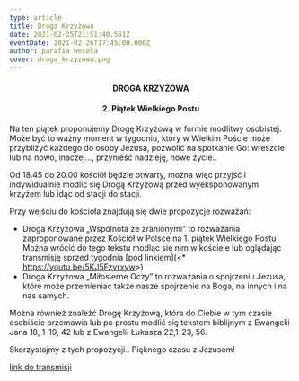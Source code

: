 ```yaml
---
type: article
title: Droga Krzyżowa
date: 2021-02-25T21:51:40.561Z
eventDate: 2021-02-26T17:45:00.000Z
author: parafia wesoła
cover: droga_krzyzowa.png
---
```

<!--StartFragment-->

<h4 style="text-align:center;">DROGA KRZYŻOWA</h4>

<h4 style="text-align:center;">2. Piątek Wielkiego Postu</h4>

Na ten piątek proponujemy Drogę Krzyżową w formie modlitwy osobistej. Może być to ważny moment w tygodniu, który w Wielkim Poście może przybliżyć każdego do osoby Jezusa, pozwolić na spotkanie Go: wreszcie lub na nowo, inaczej…, przynieść nadzieję, nowe życie..

Od 18.45 do 20.00 kościół będzie otwarty, można więc przyjść i indywidualnie modlić się Drogą Krzyżową przed wyeksponowanym krzyżem lub idąc od stacji do stacji.

Przy wejściu do kościoła znajdują się dwie propozycje rozważań:

* Droga Krzyżowa „Wspólnota ze zranionymi” to rozważania zaproponowane przez Kościół w Polsce na 1. piątek Wielkiego Postu. Można wrócić do tego tekstu modląc się nim w kościele lub oglądając transmisję sprzed tygodnia [pod linkiem](<* <https://youtu.be/5KJ5Fzvrxyw>>) [](https://youtu.be/5KJ5Fzvrxyw)
* Droga Krzyżowa „Miłosierne Oczy” to rozważania o spojrzeniu Jezusa, które może przemieniać także nasze spojrzenie na Boga, na innych i na nas samych.

Można również znaleźć Drogę Krzyżową, która do Ciebie w tym czasie osobiście przemawia lub po prostu modlić się tekstem biblijnym z Ewangelii Jana 18, 1-19, 42 lub z Ewangelii Łukasza 22,1-23, 56.

Skorzystajmy z tych propozycji.. Pięknego czasu z Jezusem!

<!--EndFragment-->

[link do transmisji](https://youtu.be/5KJ5Fzvrxyw)

<!--EndFragment-->